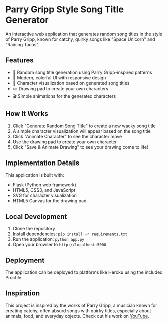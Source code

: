 # Parry Gripp Style Song Title Generator

An interactive web application that generates random song titles in the style of Parry Gripp, known for catchy, quirky songs like "Space Unicorn" and "Raining Tacos".

## Features

- 🎵 Random song title generation using Parry Gripp-inspired patterns
- 🎨 Modern, colorful UI with responsive design
- 🦄 Character visualization based on generated song titles
- ✏️ Drawing pad to create your own characters
- 🎬 Simple animations for the generated characters

## How It Works

1. Click "Generate Random Song Title" to create a new wacky song title
2. A simple character visualization will appear based on the song title
3. Click "Animate Character" to see the character move
4. Use the drawing pad to create your own character
5. Click "Save & Animate Drawing" to see your drawing come to life!

## Implementation Details

This application is built with:
- Flask (Python web framework)
- HTML5, CSS3, and JavaScript
- SVG for character visualization
- HTML5 Canvas for the drawing pad

## Local Development

1. Clone the repository
2. Install dependencies: `pip install -r requirements.txt`
3. Run the application: `python app.py`
4. Open your browser to `http://localhost:5000`

## Deployment

The application can be deployed to platforms like Heroku using the included Procfile.

## Inspiration

This project is inspired by the works of Parry Gripp, a musician known for creating catchy, often absurd songs with quirky titles, especially about animals, food, and everyday objects. Check out his work on [YouTube](https://www.youtube.com/user/ParryGripp).
